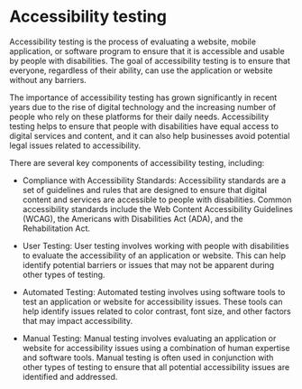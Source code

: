 # Accessibility testing

Accessibility testing is the process of evaluating a website, mobile application, or software program to ensure that it is accessible and usable by people with disabilities. The goal of accessibility testing is to ensure that everyone, regardless of their ability, can use the application or website without any barriers.

The importance of accessibility testing has grown significantly in recent years due to the rise of digital technology and the increasing number of people who rely on these platforms for their daily needs. Accessibility testing helps to ensure that people with disabilities have equal access to digital services and content, and it can also help businesses avoid potential legal issues related to accessibility.

There are several key components of accessibility testing, including:

* Compliance with Accessibility Standards: Accessibility standards are a set of guidelines and rules that are designed to ensure that digital content and services are accessible to people with disabilities. Common accessibility standards include the Web Content Accessibility Guidelines (WCAG), the Americans with Disabilities Act (ADA), and the Rehabilitation Act.

* User Testing: User testing involves working with people with disabilities to evaluate the accessibility of an application or website. This can help identify potential barriers or issues that may not be apparent during other types of testing.

* Automated Testing: Automated testing involves using software tools to test an application or website for accessibility issues. These tools can help identify issues related to color contrast, font size, and other factors that may impact accessibility.

* Manual Testing: Manual testing involves evaluating an application or website for accessibility issues using a combination of human expertise and software tools. Manual testing is often used in conjunction with other types of testing to ensure that all potential accessibility issues are identified and addressed.
